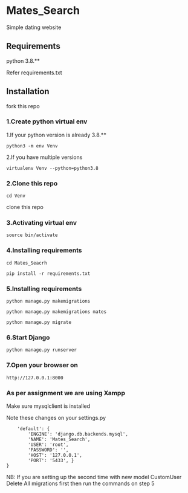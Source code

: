 # Mates_Search
Simple dating website

## Requirements
python 3.8.**

Refer requirements.txt

## Installation

fork this repo


### 1.Create python virtual env

1.If your python version is already 3.8.**

```python3 -m env Venv```  

2.If you have multiple versions
 
 ```virtualenv Venv --python=python3.8```

### 2.Clone this repo

```cd Venv```

clone this repo

### 3.Activating virtual env

```source bin/activate```

### 4.Installing requirements

```cd Mates_Seacrh```

```pip install -r requirements.txt```

### 5.Installing requirements
```python manage.py makemigrations```

```python manage.py makemigrations mates```

```python manage.py migrate```


### 6.Start Django

```python manage.py runserver```

### 7.Open your browser on

```http://127.0.0.1:8000```

### As per assignment we are using Xampp

Make sure mysqlclient is installed

Note these changes on your settings.py 

```DATABASES = {
    'default': {
        'ENGINE': 'django.db.backends.mysql', 
        'NAME': 'Mates_Search',
        'USER': 'root',
        'PASSWORD': '',
        'HOST': '127.0.0.1',
        'PORT': '5433', }
}
```
NB: If you are setting up the second time with new model CustomUser Delete All migrations first then run the commands on step 5
